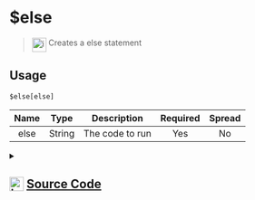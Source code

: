# $else
> <img align="top" src="https://upload.wikimedia.org/wikipedia/commons/thumb/e/e4/Infobox_info_icon.svg/160px-Infobox_info_icon.svg.png?20150409153300" alt="image" width="25" height="auto"> Creates a else statement
## Usage
```
$else[else]
```
| Name | Type | Description | Required | Spread
| :---: | :---: | :---: | :---: | :---: |
else | String | The code to run | Yes | No
<details>
<summary>
    
## <img align="top" src="https://cdn4.iconfinder.com/data/icons/iconsimple-logotypes/512/github-512.png" alt="image" width="25" height="auto">  [Source Code](https://github.com/tryforge/ForgeScript-V2/blob/main/src/native/else.ts)
    
</summary>
    
```ts
import {
    ArgType,
    IExtendedCompiledFunctionConditionField,
    IExtendedCompiledFunctionField,
    NativeFunction,
    Return,
} from "../structures"

export default new NativeFunction({
    name: "$else",
    version: "1.2.0",
    description: "Creates a else statement",
    unwrap: true,
    args: [
        {
            name: "else",
            description: "The code to run",
            required: true,
            type: ArgType.String,
            rest: false,
        }
    ],
    brackets: true,
    async execute(ctx, [ arg ]) {
        return Return.success(arg)
    },
})

```
    
</details>